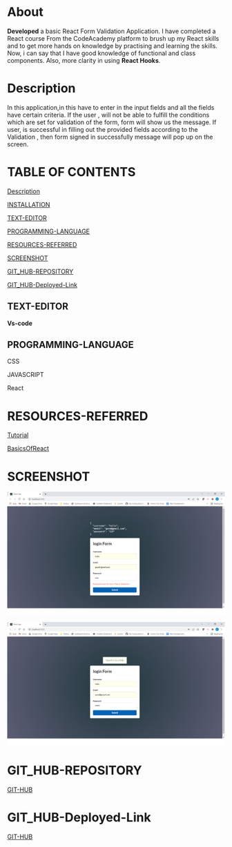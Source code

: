 # About

**Developed** a basic React Form Validation Application.
I have completed a React course From the CodeAcademy platform 
to brush up my React skills and to get more hands on knowledge
by practising and learning the skills. Now, i can say that I have good knowledge of functional and class components. Also, more clarity in using **React Hooks**. 

# Description
In this application,in this have to enter in the input 
fields and all the fields have certain criteria. If the user ,
will not be able to fulfill the conditions which are set for 
validation of the form, form will show us the message. If user,
is successful in filling out the provided fields according 
to the Validation , then form signed in successfully message 
will pop up on the screen.


# TABLE OF CONTENTS
[ Description](#Description)

[INSTALLATION](#INSTALLATION)

[TEXT-EDITOR](#TEXT-EDITOR)

[PROGRAMMING-LANGUAGE](#PROGRAMMING-LANGUAGE)

[RESOURCES-REFERRED](#RESOURCES-REFERRED)

[SCREENSHOT](#SCREENSHOT)

[GIT_HUB-REPOSITORY](#GIT_HUB-REPOSITORY)

[GIT_HUB-Deployed-Link](#GIT_HUB-Deployed-Link)





## TEXT-EDITOR
**Vs-code**

## PROGRAMMING-LANGUAGE

CSS

JAVASCRIPT

React 




# RESOURCES-REFERRED
[Tutorial](https://www.youtube.com/watch?v=EYpdEYK25Dc)

[BasicsOfReact](https://www.youtube.com/watch?v=hQAHSlTtcmY)





# SCREENSHOT
![SCREENSHOT](images/form1.png)

![SCREENSHOT](images/form2.png)



# GIT_HUB-REPOSITORY
[GIT-HUB](https://github.com/nehreetkaur/React-Form)

# GIT_HUB-Deployed-Link
[GIT-HUB]()